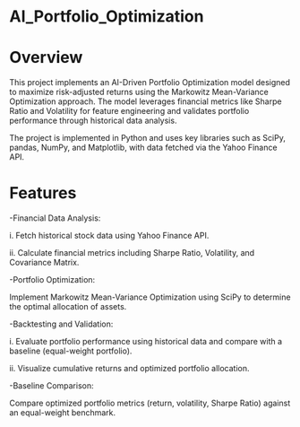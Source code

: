 # AI_Portfolio_Optimization

# Overview
This project implements an AI-Driven Portfolio Optimization model designed to maximize risk-adjusted returns using the Markowitz Mean-Variance Optimization approach. The model leverages financial metrics like Sharpe Ratio and Volatility for feature engineering and validates portfolio performance through historical data analysis.

The project is implemented in Python and uses key libraries such as SciPy, pandas, NumPy, and Matplotlib, with data fetched via the Yahoo Finance API.

# Features

-Financial Data Analysis:

i. Fetch historical stock data using Yahoo Finance API.

ii. Calculate financial metrics including Sharpe Ratio, Volatility, and Covariance Matrix.


-Portfolio Optimization:

Implement Markowitz Mean-Variance Optimization using SciPy to determine the optimal allocation of assets.


-Backtesting and Validation:

i. Evaluate portfolio performance using historical data and compare with a baseline (equal-weight portfolio).

ii. Visualize cumulative returns and optimized portfolio allocation.


-Baseline Comparison:

Compare optimized portfolio metrics (return, volatility, Sharpe Ratio) against an equal-weight benchmark.

